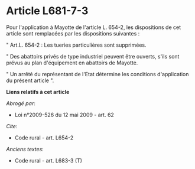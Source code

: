 # Article L681-7-3

Pour l'application à Mayotte de l'article L. 654-2, les dispositions de cet article sont remplacées par les dispositions
suivantes : 

" Art.L. 654-2 : Les tueries particulières sont supprimées. 

" Des abattoirs privés de type industriel peuvent être ouverts, s'ils sont prévus au plan d'équipement en abattoirs de
Mayotte. 

" Un arrêté du représentant de l'Etat détermine les conditions d'application du présent article ".

**Liens relatifs à cet article**

_Abrogé par_:

  - Loi n°2009-526 du 12 mai 2009 - art. 62

_Cite_:

  - Code rural - art. L654-2

_Anciens textes_:

  - Code rural - art. L683-3 (T)
